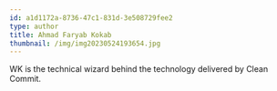 ```yaml
---
id: a1d1172a-8736-47c1-831d-3e508729fee2
type: author
title: Ahmad Faryab Kokab
thumbnail: /img/img20230524193654.jpg
---
```

WK is the technical wizard behind the technology delivered by Clean Commit.